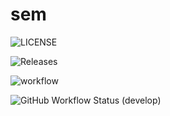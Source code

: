 # sem

![LICENSE](https://img.shields.io/github/license/40081168LJ/sem.svg?style=flat-square)

![Releases](https://img.shields.io/github/release/40081168LJ/sem/all.svg?style=flat-square)

![workflow](https://github.com/40081168LJ/sem/actions/workflows/main.yml/badge.svg)

![GitHub Workflow Status (develop)](https://img.shields.io/github/workflow/40081168LJ/sem/Workflow1/development?style=flat-square)
